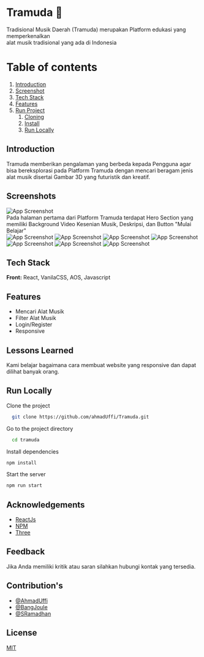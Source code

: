 # Tramuda 🚀

Tradisional Musik Daerah (Tramuda) merupakan Platform edukasi yang memperkenalkan <br /> alat musik tradisional yang ada di Indonesia

# Table of contents

1. [Introduction](#Tntroduction)
2. [Screenshot](#Screenshots)
3. [Tech Stack](#tech)
4. [Features](#features)
5. [Run Project](#run)
   1. [Cloning](#clone)
   2. [Install](#install)
   3. [Run Locally](#running)

## Introduction

Tramuda memberikan pengalaman yang berbeda kepada Pengguna agar bisa bereksplorasi pada Platform Tramuda dengan mencari beragam jenis alat musik disertai Gambar 3D yang futuristik dan kreatif.

## Screenshots

![App Screenshot](https://i.ibb.co/YyRDxZY/Hero-Tramuda.png) 
<br /> Pada halaman pertama dari Platform Tramuda terdapat Hero Section yang memiliki Background Video Kesenian Musik, Deskripsi, dan Button "Mulai Belajar" <br />
![App Screenshot](https://i.ibb.co/ZJ70SVB/Beranda-Tramuda.png)
![App Screenshot](https://i.ibb.co/nb4P6BW/Beranda2-Tramuda.png)
![App Screenshot](https://i.ibb.co/55v1xDR/Akun-Tramuda.png)
![App Screenshot](https://i.ibb.co/kMp1DzS/Kontak-Tramuda.png)
![App Screenshot](https://i.ibb.co/FBKzzdB/Artikel-Tramuda.png)
![App Screenshot](https://i.ibb.co/rxMbSzr/Artikel-Button-Tramuda.png)
![App Screenshot](https://i.ibb.co/F4YtSkt/Video-Button-Tramuda.png)



## Tech Stack

**Front:** React, VanilaCSS, AOS, Javascript

## Features

- Mencari Alat Musik
- Filter Alat Musik
- Login/Register
- Responsive

## Lessons Learned

Kami belajar bagaimana cara membuat website yang responsive dan dapat dilihat banyak orang.

## Run Locally

Clone the project

```bash
  git clone https://github.com/ahmadUffi/Tramuda.git
```

Go to the project directory

```bash
  cd tramuda
```

Install dependencies

```bash
npm install
```

Start the server

```bash
npm run start
```

## Acknowledgements

- [ReactJs](https://react.dev/)
- [NPM](https://www.npmjs.com/)
- [Three](https://threejs.org/)

## Feedback

Jika Anda memiliki kritik atau saran silahkan hubungi kontak yang tersedia.

## Contribution's

- [@AhmadUffi](https://github.com/ahmadUffi)
- [@BangJoule](https://github.com/Bangjoule)
- [@SRamadhan](https://github.com/Kuroi-RE)

## License

[MIT](https://choosealicense.com/licenses/mit/)
